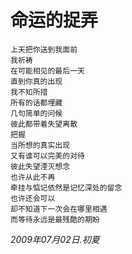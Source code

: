 # 命运的捉弄

```
上天把你送到我面前 
我祈祷 
在可能相见的最后一天 
直到你真的出现 
我不知所措 
所有的话都埋藏 
几句简单的问候 
彼此都带着失望离散 
把握 
当所想的真实出现 
又有谁可以完美的对待 
彼此失望湮灭想念 
也许从此不再 
牵挂与惦记依然是记忆深处的留念 
也许还会可以 
却不知道下一次会在哪里相遇 
而等待永远是最残酷的期盼 
```

_2009年07月02日.初夏_